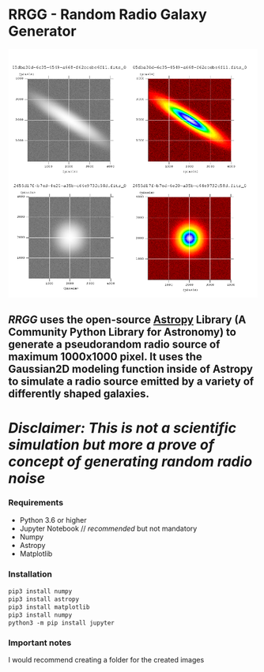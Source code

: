 # RRGG - Random Radio Galaxy Generator
![](/mosaik.png) 

## ***RRGG*** uses the open-source [Astropy](https://www.astropy.org/) Library (A Community Python Library for Astronomy) to generate a pseudorandom radio source of maximum 1000x1000 pixel. It uses the Gaussian2D modeling function inside of Astropy to simulate a radio source emitted by a variety of differently shaped galaxies. 
# *Disclaimer: This is not a scientific simulation but more a prove of concept of generating random radio noise*


### Requirements
  * Python 3.6 or higher
  * Jupyter Notebook  // *recommended* but not mandatory
  * Numpy
  * Astropy
  * Matplotlib
### Installation

```
pip3 install numpy
pip3 install astropy
pip3 install matplotlib
pip3 install numpy
python3 -m pip install jupyter
```
### Important notes
I would recommend creating a folder for the created images
